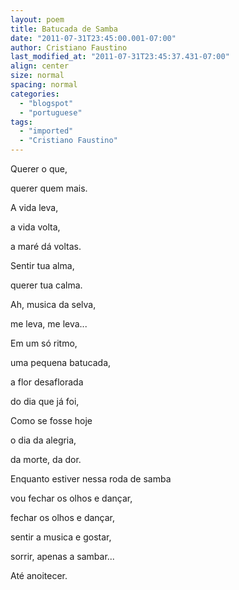 ```yaml
---
layout: poem
title: Batucada de Samba
date: "2011-07-31T23:45:00.001-07:00"
author: Cristiano Faustino
last_modified_at: "2011-07-31T23:45:37.431-07:00"
align: center
size: normal
spacing: normal
categories:
  - "blogspot"
  - "portuguese"
tags:
  - "imported"
  - "Cristiano Faustino"
---
```


Querer o que,

querer quem mais.

A vida leva,

a vida volta,

a maré dá voltas.

Sentir tua alma,

querer tua calma.

Ah, musica da selva,

me leva, me leva...

Em um só ritmo,

uma pequena batucada,

a flor desaflorada

do dia que já foi,

Como se fosse hoje

o dia da alegria,

da morte, da dor.

Enquanto estiver nessa roda de samba

vou fechar os olhos e dançar,

fechar os olhos e dançar,

sentir a musica e gostar,

sorrir, apenas a sambar...

Até anoitecer.